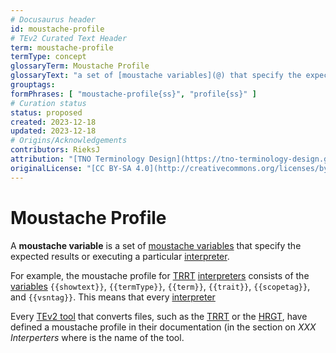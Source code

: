 ```yaml
---
# Docusaurus header
id: moustache-profile
# TEv2 Curated Text Header
term: moustache-profile
termType: concept
glossaryTerm: Moustache Profile
glossaryText: "a set of [moustache variables](@) that specify the expected results or executing a particular [interpreter](@). For example, the moustache profile for [TRRT](@) [interpreters](@) consists of the [variables](moustache-variable@) `{{showtext}}`, `{{termType}}`, `{{term}}`, `{{trait}}`, `{{scopetag}}`, and `{{vsntag}}`."
grouptags:
formPhrases: [ "moustache-profile{ss}", "profile{ss}" ]
# Curation status
status: proposed
created: 2023-12-18
updated: 2023-12-18
# Origins/Acknowledgements
contributors: RieksJ
attribution: "[TNO Terminology Design](https://tno-terminology-design.github.io/tev2-specifications/docs)"
originalLicense: "[CC BY-SA 4.0](http://creativecommons.org/licenses/by-sa/4.0/?ref=chooser-v1)"
---
```


# Moustache Profile

A **moustache variable** is a set of [moustache variables](@) that specify the expected results or executing a particular [interpreter](@). 

For example, the moustache profile for [TRRT](@) [interpreters](@) consists of the [variables](moustache-variable@) `{{showtext}}`, `{{termType}}`, `{{term}}`, `{{trait}}`, `{{scopetag}}`, and `{{vsntag}}`. This means that every [interpreter](@)

Every [TEv2 tool](@) that converts files, such as the [TRRT](@) or the [HRGT](@), have defined a moustache profile in their documentation (in the section on *XXX Interperters* where <XXX> is the name of the tool.